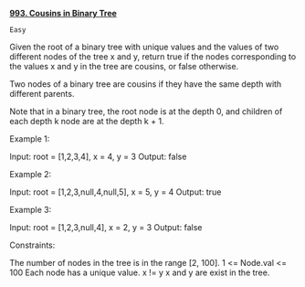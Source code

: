 [**993. Cousins in Binary Tree**](https://leetcode.com/problems/cousins-in-binary-tree/description/)

    Easy

Given the root of a binary tree with unique values and the values of two different nodes of the tree x and y, return true if the nodes corresponding to the values x and y in the tree are cousins, or false otherwise.

Two nodes of a binary tree are cousins if they have the same depth with different parents.

Note that in a binary tree, the root node is at the depth 0, and children of each depth k node are at the depth k + 1.



Example 1:


Input: root = [1,2,3,4], x = 4, y = 3
Output: false

Example 2:


Input: root = [1,2,3,null,4,null,5], x = 5, y = 4
Output: true

Example 3:


Input: root = [1,2,3,null,4], x = 2, y = 3
Output: false


Constraints:

The number of nodes in the tree is in the range [2, 100].
1 <= Node.val <= 100
Each node has a unique value.
x != y
x and y are exist in the tree.